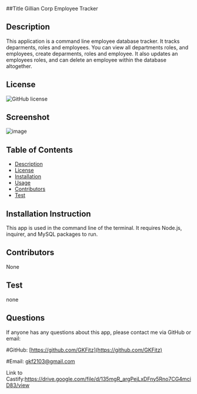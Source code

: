 ##Title 
Gillian Corp Employee Tracker

## Description
This application is a command line employee database tracker. It tracks deparments, roles and employees. You can view all departments roles, and employees, create deparments, roles and employee. It also updates an employees roles, and can delete an employee within the database altogether.   

## License
![GitHub license](https://img.shields.io/badge/license-MIT-blue.svg)

## Screenshot
![image](https://user-images.githubusercontent.com/73301331/113653683-4c8ae880-9664-11eb-8927-cb289b88cf53.png)

## Table of Contents
* [Description](#Description)
* [License](#License)
* [Installation](#Installation)
* [Usage](#Usage)
* [Contributors](#Contributors)
* [Test](#Test)


## Installation Instruction
This app is used in the command line of the terminal. It requires Node.js, inquirer, and MySQL packages to run. 

## Contributors
None

## Test
none

## Questions
If anyone has any questions about this app, please contact me via GitHub or email:

#GitHub: [https://github.com/GKFitz](https://github.com/GKFitz)

#Email: [gkf2103@gmail.com](gkf2103@gmail.com)

Link to Castify:https://drive.google.com/file/d/135mgR_argPejLxDFny5Rno7CG4mciD83/view
